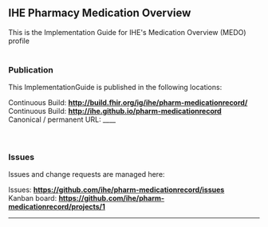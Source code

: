 IHE Pharmacy Medication Overview
---
This is the Implementation Guide for IHE's Medication Overview (MEDO) profile
<br> </br>
###
### Publication
This ImplementationGuide is published in the following locations:

Continuous Build: __http://build.fhir.org/ig/ihe/pharm-medicationrecord/__  
Continuous Build: __http://ihe.github.io/pharm-medicationrecord__  
Canonical / permanent URL: ____  
<br> </br>

### Issues
Issues and change requests are managed here:  

Issues:  __https://github.com/ihe/pharm-medicationrecord/issues__  
Kanban board:  __https://github.com/ihe/pharm-medicationrecord/projects/1__  

---
 
